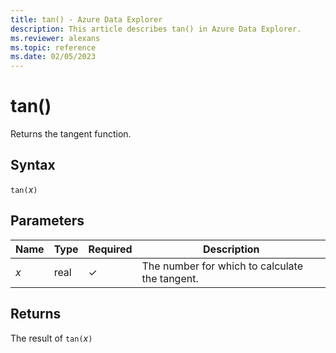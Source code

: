 ```yaml
---
title: tan() - Azure Data Explorer
description: This article describes tan() in Azure Data Explorer.
ms.reviewer: alexans
ms.topic: reference
ms.date: 02/05/2023
---
```

# tan()

Returns the tangent function.

## Syntax

`tan(`*x*`)`

## Parameters

| Name | Type | Required | Description |
|--|--|--|--|
| *x* | real | &check; | The number for which to calculate the tangent. |

## Returns

The result of `tan(`*x*`)`

